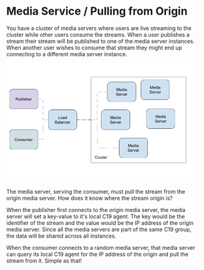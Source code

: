 # Media Service / Pulling from Origin

You have a cluster of media servers where users are live streaming to the cluster while other users consume the streams.
When a user publishes a stream their stream will be published to one of the media server instances. When another user wishes to consume 
that stream they might end up connecting to a different media server instance.

![Media server use case][figure-3]

The media server, serving the consumer, must pull the stream from the origin media server. How does it know where the stream origin is?

When the publisher first connects to the origin media server, the media server will set a key-value to it's local C19 agent. The key would be the identifier of the stream and
the value would be the IP address of the origin media server. Since all the media servers are part of the same C19 group, the data will be shared across all instances.

When the consumer connects to a random media server, that media server can query its local C19 agent for the IP address of the origin and pull the stream from it. Simple as that!

[figure-3]: figure-3-use-case-media-server.png "Media server use case"

